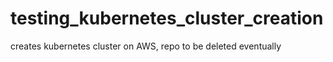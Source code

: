 # testing_kubernetes_cluster_creation
creates kubernetes cluster on AWS, repo to be deleted eventually
